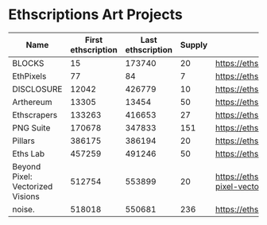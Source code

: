 # Ethscriptions Art Projects

| Name | First ethscription | Last ethscription | Supply | Link |
|---|---|---|---|---|
| BLOCKS | 15 | 173740 | 20 | https://ethscriptions.com/collections/blocks |
| EthPixels | 77 | 84 | 7 | https://ethscriptions.com/collections/ethpixels |
| DISCLOSURE | 12042 | 426779 | 10 | https://ethscriptions.com/collections/disclosure |
| Arthereum | 13305 | 13454 | 50 | https://ethscriptions.com/collections/arthereum |
| Ethscrapers | 133263 | 416653 | 27 | https://ethscriptions.com/collections/arthereum |
| PNG Suite | 170678 | 347833 | 151 | https://ethscriptions.com/collections/png-suite |
| Pillars | 386175 | 386194 | 20 | https://ethscriptions.com/collections/blocks |
| Eths Lab | 457259 | 491246 | 50 | https://ethscriptions.com/collections/eths-lab |
| Beyond Pixel: Vectorized Visions | 512754 | 553899 | 20 | https://ethscriptions.com/collections/beyond-pixel-vectorized-visions |
| noise. | 518018 | 550681 | 236 | https://ethscriptions.com/collections/noise |
